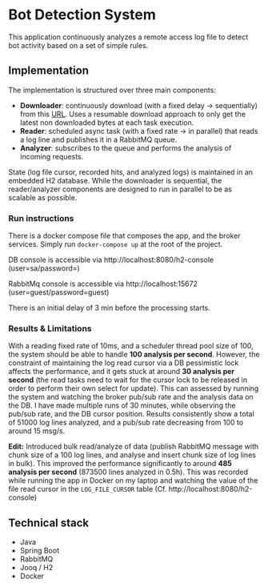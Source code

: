 # Bot Detection System
This application continuously analyzes a remote access log file to detect bot activity based on a set of simple rules.


## Implementation
The implementation is structured over three main components:
* **Downloader**: continuously download (with a fixed delay -> sequentially) from this [URL](http://www.almhuette-raith.at/apache-log/access.log). Uses a resumable download approach to only get the latest non downloaded bytes at each task execution.
* **Reader**: scheduled async task (with a fixed rate -> in parallel) that reads a log line and publishes it in a RabbitMQ queue.
* **Analyzer**: subscribes to the queue and performs the analysis of incoming requests.

State (log file cursor, recorded hits, and analyzed logs) is maintained in an embedded H2 database.
While the downloader is sequential, the reader/analyzer components are designed to run in parallel to be as scalable as possible. 

### Run instructions
There is a docker compose file that composes the app, and the broker services. Simply run `docker-compose up` at the root of the project.

DB console is accessible via http://localhost:8080/h2-console (user=sa/password=)

RabbitMq console is accessible via http://localhost:15672 (user=guest/password=guest)

There is an initial delay of 3 min before the processing starts.

### Results & Limitations
With a reading fixed rate of 10ms, and a scheduler thread pool size of 100, the system should be able to handle **100 analysis per second**.
However, the constraint of maintaining the log read cursor via a DB pessimistic lock affects the performance, and it gets stuck at around **30 analysis per second**
(the read tasks need to wait for the cursor lock to be released in order to perform their own select for update).
This can assessed by running the system and watching the broker pub/sub rate and the analysis data on the DB.
I have made multiple runs of 30 minutes, while observing the pub/sub rate, and the DB cursor position. 
Results consistently show a total of 51000 log lines analyzed, and a pub/sub rate decreasing from 100 to around 15 msg/s.

**Edit:** Introduced bulk read/analyze of data (publish RabbitMQ message with chunk size of a 100 log lines, and analyse and insert chunk size of log lines in bulk).
This improved the performance significantly to around **485 analysis per second** (873500 lines analyzed in 0.5h).
This was recorded while running the app in Docker on my laptop and watching the value of the file read cursor in the `LOG_FILE_CURSOR` table (Cf. http://localhost:8080/h2-console)

## Technical stack
* Java
* Spring Boot
* RabbitMQ
* Jooq / H2
* Docker

